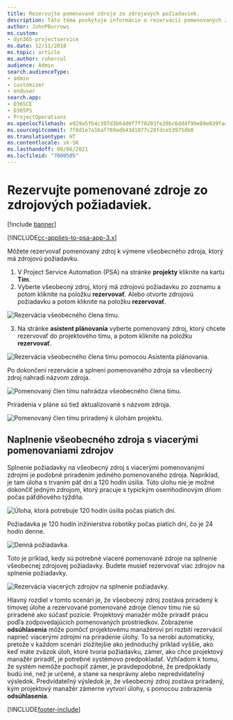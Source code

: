 ```yaml
---
title: Rezervujte pomenované zdroje zo zdrojových požiadaviek.
description: Táto téma poskytuje informácie o rezervácii pomenovaných zdrojov pre požiadavku na všeobecné zdroje.
author: JohnPBurrows
ms.custom:
- dyn365-projectservice
ms.date: 12/11/2018
ms.topic: article
ms.author: ruhercul
audience: Admin
search.audienceType:
- admin
- customizer
- enduser
search.app:
- D365CE
- D365PS
- ProjectOperations
ms.openlocfilehash: e929a5fb4c307d3b64d0f7f70203fe20bc6dd4f99e89e039fae0ce8276c69c52
ms.sourcegitcommit: 7f8d1e7a16af769adb43d1877c28fdce53975db8
ms.translationtype: HT
ms.contentlocale: sk-SK
ms.lasthandoff: 08/06/2021
ms.locfileid: "7000505"
---
```

# <a name="book-named-resources-from-resource-requirements"></a>Rezervujte pomenované zdroje zo zdrojových požiadaviek.

[!include [banner](../includes/psa-now-project-operations.md)]

[!INCLUDE[cc-applies-to-psa-app-3.x](../includes/cc-applies-to-psa-app-3x.md)]

Môžete rezervovať pomenovaný zdroj k výmene všeobecného zdroja, ktorý má zdrojovú požiadavku.

1. V Project Service Automation (PSA) na stránke **projekty** kliknite na kartu **Tím**.
2. Vyberte všeobecný zdroj, ktorý má zdrojovú požiadavku zo zoznamu a potom kliknite na položku **rezervovať**. Alebo otvorte zdrojovú požiadavku a potom kliknite na položku **rezervovať**.


![Rezervácia všeobecného člena tímu.](media/RM-how-to-14.png)


3. Na stránke **asistent plánovania** vyberte pomenovaný zdroj, ktorý chcete rezervovať do projektového tímu, a potom kliknite na položku **rezervovať**.

![Rezervácia všeobecného člena tímu pomocou Asistenta plánovania.](media/RM-how-to-15.png)

Po dokončení rezervácie a splnení pomenovaného zdroja sa všeobecný zdroj nahradí názvom zdroja.

![Pomenovaný člen tímu nahrádza všeobecného člena tímu.](media/RM-how-to-16.png)

Priradenia v pláne sú tiež aktualizované s názvom zdroja.

![Pomenovaný člen tímu priradený k úlohám projektu.](media/RM-how-to-17.png)

## <a name="fulfill-a-generic-resource-with-multiple-named-resources"></a>Naplnenie všeobecného zdroja s viacerými pomenovaniami zdrojov
Splnenie požiadavky na všeobecný zdroj s viacerými pomenovanými zdrojmi je podobné priradením jediného pomenovaného zdroja. Napríklad, je tam úloha s trvaním päť dní a 120 hodín úsilia. Túto úlohu nie je možné dokončiť jedným zdrojom, ktorý pracuje s typickým osemhodinovým dňom počas päťdňového týždňa. 

![Úloha, ktorá potrebuje 120 hodín úsilia počas piatich dní.](media/RM-how-to-21.png)

Požiadavka je 120 hodín inžinierstva robotiky počas piatich dní, čo je 24 hodín denne.

![Denná požiadavka.](media/RM-how-to-22.png)

Toto je príklad, kedy sú potrebné viaceré pomenované zdroje na splnenie všeobecnej zdrojovej požiadavky. Budete musieť rezervovať viac zdrojov na splnenie požiadavky.

![Rezervácia viacerých zdrojov na splnenie požiadavky.](media/RM-how-to-23.png)

Hlavný rozdiel v tomto scenári je, že všeobecný zdroj zostáva priradený k tímovej úlohe a rezervované pomenované zdroje členov tímu nie sú priradené ako súčasť pozície. Projektový manažér môže priradiť prácu podľa zodpovedajúcich pomenovaných prostriedkov. Zobrazenie **odsúhlasenia** môže pomôcť projektovému manažérovi pri rozbití rezervácií naprieč viacerými zdrojmi na priradenie úlohy. To sa nerobí automaticky, pretože v každom scenári zložitejšie ako jednoduchý príklad vyššie, ako keď máte zväzok úloh, ktoré tvoria požiadavku, zámer, ako chce projektový manažér priradiť, je potrebné systémovo predpokladať. Vzhľadom k tomu, že systém nemôže pochopiť zámer, je pravdepodobné, že predpoklady budú iné, než je určené, a stane sa nesprávny alebo nepredvídateľný výsledok. Predvídateľný výsledok je, že všeobecný zdroj zostáva priradený, kým projektový manažér zámerne vytvorí úlohy, s pomocou zobrazenia **odsúhlasenia**.




[!INCLUDE[footer-include](../includes/footer-banner.md)]